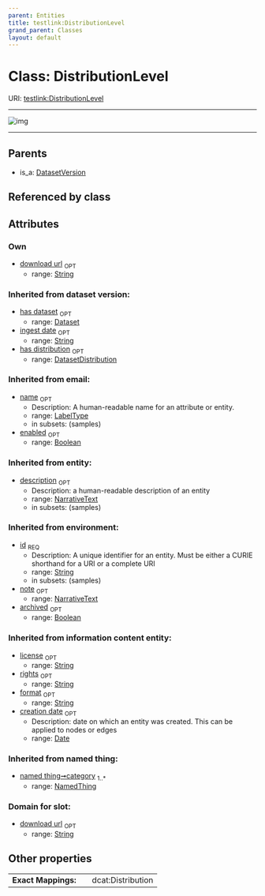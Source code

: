 ```yaml
---
parent: Entities
title: testlink:DistributionLevel
grand_parent: Classes
layout: default
---
```


# Class: DistributionLevel




URI: [testlink:DistributionLevel](https://w3id.org/testlink/vocab/DistributionLevel)


---

![img](http://yuml.me/diagram/nofunky;dir:TB/class/[NamedThing],[DatasetVersion]%5E-[DistributionLevel%7Cdownload_url:string%20%3F;ingest_date(i):string%20%3F;license(i):string%20%3F;rights(i):string%20%3F;format(i):string%20%3F;creation_date(i):date%20%3F;id(i):string;name(i):label_type%20%3F;enabled(i):boolean%20%3F;archived(i):boolean%20%3F;description(i):narrative_text%20%3F;note(i):narrative_text%20%3F],[DatasetVersion],[DatasetDistribution],[Dataset])

---


## Parents

 *  is_a: [DatasetVersion](DatasetVersion.md)

## Referenced by class


## Attributes


### Own

 * [download url](download_url.md)  <sub>OPT</sub>
    * range: [String](types/String.md)

### Inherited from dataset version:

 * [has dataset](has_dataset.md)  <sub>OPT</sub>
    * range: [Dataset](Dataset.md)
 * [ingest date](ingest_date.md)  <sub>OPT</sub>
    * range: [String](types/String.md)
 * [has distribution](has_distribution.md)  <sub>OPT</sub>
    * range: [DatasetDistribution](DatasetDistribution.md)

### Inherited from email:

 * [name](name.md)  <sub>OPT</sub>
    * Description: A human-readable name for an attribute or entity.
    * range: [LabelType](types/LabelType.md)
    * in subsets: (samples)
 * [enabled](enabled.md)  <sub>OPT</sub>
    * range: [Boolean](types/Boolean.md)

### Inherited from entity:

 * [description](description.md)  <sub>OPT</sub>
    * Description: a human-readable description of an entity
    * range: [NarrativeText](types/NarrativeText.md)
    * in subsets: (samples)

### Inherited from environment:

 * [id](id.md)  <sub>REQ</sub>
    * Description: A unique identifier for an entity. Must be either a CURIE shorthand for a URI or a complete URI
    * range: [String](types/String.md)
    * in subsets: (samples)
 * [note](note.md)  <sub>OPT</sub>
    * range: [NarrativeText](types/NarrativeText.md)
 * [archived](archived.md)  <sub>OPT</sub>
    * range: [Boolean](types/Boolean.md)

### Inherited from information content entity:

 * [license](license.md)  <sub>OPT</sub>
    * range: [String](types/String.md)
 * [rights](rights.md)  <sub>OPT</sub>
    * range: [String](types/String.md)
 * [format](format.md)  <sub>OPT</sub>
    * range: [String](types/String.md)
 * [creation date](creation_date.md)  <sub>OPT</sub>
    * Description: date on which an entity was created. This can be applied to nodes or edges
    * range: [Date](types/Date.md)

### Inherited from named thing:

 * [named thing➞category](named_thing_category.md)  <sub>1..*</sub>
    * range: [NamedThing](NamedThing.md)

### Domain for slot:

 * [download url](download_url.md)  <sub>OPT</sub>
    * range: [String](types/String.md)

## Other properties

|  |  |  |
| --- | --- | --- |
| **Exact Mappings:** | | dcat:Distribution |

